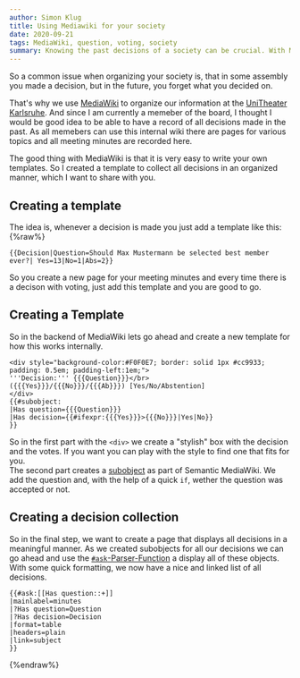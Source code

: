```yaml
---
author: Simon Klug
title: Using Mediawiki for your society
date: 2020-09-21
tags: MediaWiki, question, voting, society
summary: Knowing the past decisions of a society can be crucial. With MediaWiki and a couple of lines you can showcase these decisions with ease.
---
```



So a common issue when organizing your society is, that in some assembly you made a decision, but in the future, you forget what you decided on. 

That's why we use [MediaWiki](https://www.mediawiki.org/wiki/MediaWiki) to organize our information at the [UniTheater Karlsruhe](https://www.unitheater.de/). And since I am currently a memeber of the board, I thought I would be good idea to be able to have a record of all decisions made in the past. As all memebers can use this internal wiki there are pages for various topics and all meeting minutes are recorded here.

The good thing with MediaWiki is that it is very easy to write your own templates. So I created a template to collect all decisions in an organized manner, which I want to share with you.


## Creating a template
The idea is, whenever a decision is made you just add a template like this: 
{%raw%}

```
{{Decision|Question=Should Max Mustermann be selected best member ever?| Yes=13|No=1|Abs=2}}
```
So you create a new page for your meeting minutes and every time there is a decison with voting, just add this template and you are good to go.
## Creating a Template 
So in the backend of MediaWiki lets go ahead and create a new template for how this works internally.

```
<div style="background-color:#F0F0E7; border: solid 1px #cc9933; padding: 0.5em; padding-left:1em;">
'''Decision:''' {{{Question}}}</br>
({{{Yes}}}/{{{No}}}/{{{Ab}}}) [Yes/No/Abstention]
</div>
{{#subobject:
|Has question={{{Question}}}
|Has decision={{#ifexpr:{{{Yes}}}>{{{No}}}|Yes|No}}
}}
```
So in the first part with the `<div>` we create a "stylish" box with the decision and the votes. If you want you can play with the style to find one that fits for you.   
The second part creates a [subobject](https://www.semantic-mediawiki.org/wiki/Help:Type_Record/Record_vs._subobject) as part of Semantic MediaWiki. We add the question and, with the help of a quick `if`, wether the question was accepted or not. 
## Creating a decision collection
So in the final step, we want to create a page that displays all decisions in a meaningful manner. As we created subobjects for all our decisions we can go ahead and use the [`#ask`-Parser-Function](https://www.semantic-mediawiki.org/wiki/Help:Inline_queries#Parser_function_.23ask) a display all of these objects. With some quick formatting, we now have a nice and linked list of all decisions.

```
{{#ask:[[Has question::+]]
|mainlabel=minutes
|?Has question=Question
|?Has decision=Decision
|format=table 
|headers=plain
|link=subject
}}
```
{%endraw%}
